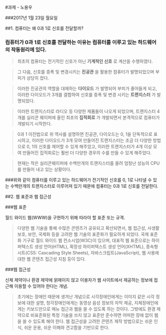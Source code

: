 #과제 - 노용우

###2017년 1월 23일 월요일

##1. 컴퓨터는 왜 0과 1로 신호를 전달할까?

### 컴퓨터가 0과 1로 신호를 전달하는 이유는 컴퓨터를 이루고 있는 하드웨어의 작동원리에 있다.

> 최초의 컴퓨터는 전기적인 신호가 아닌 **기계적인 신호** 로 계산을 수행하였다.

> 그 다음, 신호를 증폭 및 변경시키는 **진공관** 을 활용한 컴퓨터가 발명되었으며 부피가 상당히 컸다.

> 이러한 진공관의 역할을 대체하는 **다이오드** 가 발명되어 부피가 줄어들게 되고, 이러한 다이오드가 3개를 결합하여 신호를 증폭 및 변경 시키는 **트랜지스터** 가 발명되었다.

> 이러한 트랜지스터로 라디오 등 다양한 제품들이 나오게 되었으며, 트랜지스터 4개를 실리콘 웨이퍼에 올린 최초의 **집적회로** 가 개발되면서 본격적으로 컴퓨터가 개발되기 시작한다.

> 0과 1 이진법으로 위 역사를 설명하면 진공관, 다이오드는 0, 1을 단독적으로 표시하고, 이러한 다이오드가 3개 모여 만들어진 트랜지스터는 조금 더 다양한 방법으로 0, 1의 신호를 제어할 수 있게 해주었고, 이러한 트랜지스터가 4개 이상 모여 만들어진 집적회로는 훨씬 더 다양한 경우의 수를 만들 수 있게 해주었다.

> 현재는 작은 실리콘웨이퍼에 수백만개의 트랜지스터를 올려 엄청난 성능의 CPU를 만들어 내고 있는 상황이다.

###위와 같이 컴퓨터를 이루고 있는 하드웨어가 전기적인 신호를 0, 1로 나타낼 수 있는 수백만개의 트랜지스터로 이루어져 있기 때문에 컴퓨터는 0과 1로 신호를 전달한다.

##2. 웹 표준과 웹 접근성

###웹 표준

월드 와이드 웹(WWW)을 구현하기 위해 따라야 할 표준 또는 규격. 

> 다양한 웹 기술을 통해 수많은 콘텐츠가 공유되고 확산되면서, 웹 접근성, 사생활 보호, 보안, 국제화 등을 고려한 웹 기술의 표준화가 필요하게 되었다. 국제 표준화 기구로 월드 와이드 웹 컨소시엄(W3C)이 있으며, 대표적 웹 표준으로는 하이퍼텍스트 생성 언어(HTML), 확장성 하이퍼텍스트 생성 언어(XHTML), 종속형 시트(CSS: Cascading Style Sheets), 자바스크립트(JavaScript), 웹 사용에 대한 웹 콘텐츠 접근성 지침 등이 있다.

###웹 접근성

신체 제약이나 환경 제약에 얽매이지 않고 이용자가 웹 사이트에서 제공하는 정보에 접근해 이용할 수 있어야 한다는 개념.

> 초기에는 장애인 때문에 생겨난 개념으로 시각장애인에게는 이미지 같은 시각 정보에 대한 설명, 청각장애인에게는 동영상 음성 정보의 자막 제공, 지체장애인에게는 키보드만으로 메뉴 접근과 웹을 쓸 수 있도록 하는 것이다. 그밖에도 환경 제약으로 비표준화된 특정 기술을 쓰지 않고 표준만 준수하면 어떠한 장애 없이 웹을 쓸 수 있도록 해야 한다. 웹 접근성을 고려한 콘텐츠 제작 방법으로는 쉬운 인식, 쉬운 운용, 쉬운 이해와 견고함을 기반으로 한다.